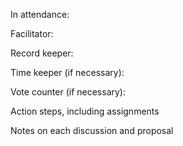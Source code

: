 In attendance:

Facilitator:

Record keeper:

Time keeper (if necessary):

Vote counter (if necessary):

Action steps, including assignments

Notes on each discussion and proposal
